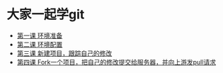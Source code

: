 # 大家一起学git

* [第一课 环境准备](1/README.md)
* [第二课 环境配置](2/README.md)
* [第三课 新建项目，跟踪自己的修改](3/README.md)
* [第四课 Fork一个项目，把自己的修改提交给服务器，并向上游发pull请求](4/README.md)




